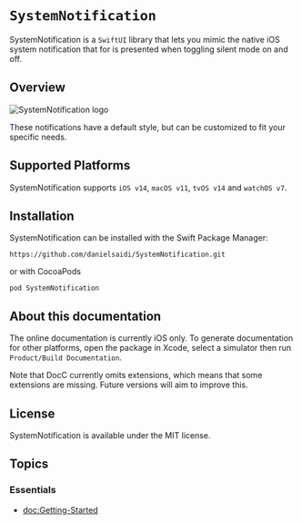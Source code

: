 # ``SystemNotification``

SystemNotification is a `SwiftUI` library that lets you mimic the native iOS system notification that for is presented when toggling silent mode on and off.



## Overview

![SystemNotification logo](Logo.png)

These notifications have a default style, but can be customized to fit your specific needs.



## Supported Platforms

SystemNotification supports `iOS v14`, `macOS v11`, `tvOS v14` and `watchOS v7`.



## Installation

SystemNotification can be installed with the Swift Package Manager:

```
https://github.com/danielsaidi/SystemNotification.git
```

or with CocoaPods

```
pod SystemNotification
```


## About this documentation

The online documentation is currently iOS only. To generate documentation for other platforms, open the package in Xcode, select a simulator then run `Product/Build Documentation`.

Note that DocC currently omits extensions, which means that some extensions are missing. Future versions will aim to improve this.



## License

SystemNotification is available under the MIT license.



## Topics

### Essentials

- <doc:Getting-Started>
